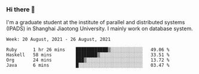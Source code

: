 ### Hi there 👋

I'm a graduate student at the institute of parallel and distributed systems (IPADS) in Shanghai Jiaotong University. I mainly work on database system.

<!--START_SECTION:waka-->
```text
Week: 20 August, 2021 - 26 August, 2021

Ruby      1 hr 26 mins    ████████████▒░░░░░░░░░░░░   49.06 % 
Haskell   58 mins         ████████▒░░░░░░░░░░░░░░░░   33.51 % 
Org       24 mins         ███▒░░░░░░░░░░░░░░░░░░░░░   13.72 % 
Java      6 mins          █░░░░░░░░░░░░░░░░░░░░░░░░   03.47 % 
```
<!--END_SECTION:waka-->

<!--
**yqmmm/yqmmm** is a ✨ _special_ ✨ repository because its `README.md` (this file) appears on your GitHub profile.

Here are some ideas to get you started:

- 🔭 I’m currently working on ...
- 🌱 I’m currently learning ...
- 👯 I’m looking to collaborate on ...
- 🤔 I’m looking for help with ...
- 💬 Ask me about ...
- 📫 How to reach me: ...
- 😄 Pronouns: ...
- ⚡ Fun fact: ...
-->
